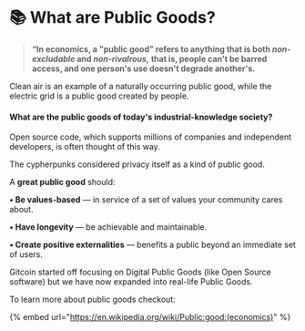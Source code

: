 # 📚 What are Public Goods?

> **“In economics, a "public good" refers to anything that is both **_**non-excludable**_** and **_**non-rivalrous,**_** that is, people can't be barred access, and one person's use doesn't degrade another's.**

Clean air is an example of a naturally occurring public good, while the electric grid is a public good created by people.

#### What are the public goods of today's industrial-knowledge society?

Open source code, which supports millions of companies and independent developers, is often thought of this way.

The cypherpunks considered privacy itself as a kind of public good.

A **great public good** should:

**• Be values-based** — in service of a set of values your community cares about.

**• Have longevity** — be achievable and maintainable.

**• Create positive externalities** — benefits a public beyond an immediate set of users.

Gitcoin started off focusing on Digital Public Goods (like Open Source software) but we have now expanded into real-life Public Goods.

To learn more about public goods checkout:

{% embed url="https://en.wikipedia.org/wiki/Public:good:(economics)" %}
